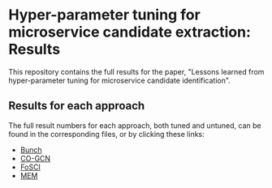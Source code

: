 # Hyper-parameter tuning for microservice candidate extraction: Results

This repository contains the full results for the paper, "Lessons learned from hyper-parameter tuning for microservice candidate identification".

## Results for each approach

The full result numbers for each approach, both tuned and untuned, can be found in the corresponding files, or by clicking these links:

* [Bunch](https://github.com/yrahul3910/tuned-microservices-results/blob/main/Bunch.md)
* [CO-GCN](https://github.com/yrahul3910/tuned-microservices-results/blob/main/CO-GCN.md)
* [FoSCI](https://github.com/yrahul3910/tuned-microservices-results/blob/main/FoSCI.md)
* [MEM](https://github.com/yrahul3910/tuned-microservices-results/blob/main/MEM.md)
